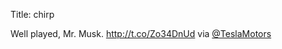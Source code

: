 Title: chirp

Well played, Mr. Musk. <a href="http://t.co/Zo34DnUd">http://t.co/Zo34DnUd</a> via <a href="http://twitter.com/TeslaMotors">@TeslaMotors</a>
